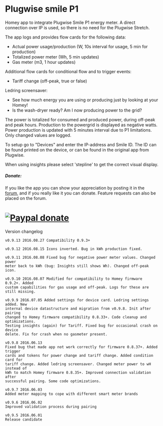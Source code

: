 # Plugwise smile P1 #

Homey app to integrate Plugwise Smile P1 energy meter. A direct connection over
IP is used, so there is no need for the Plugwise Stretch.

The app logs and provides flow cards for the following data:
- Actual power usage/production (W, 10s interval for usage, 5 min for production)
- Totalized power meter (Wh, 5 min updates)
- Gas meter (m3, 1 hour updates)

Additional flow cards for conditional flow and to trigger events:
- Tariff change (off-peak, true or false)

Ledring screensaver:
- See how much energy you are using or producing just by looking at your Homey!
- Is the wash-dryer ready? Am I now producing power to the grid?

The power is totalized for consumed and produced power, during off-peak and
peak hours. Production to the powergrid is displayed as negative watts.
Power production is updated with 5 minutes interval due to P1 limitations.
Only changed values are logged.

To setup go to "Devices" and enter the IP-address and Smile ID. The ID can be
found printed on the device, or can be found in the original app from Plugwise.

When using insights please select 'stepline' to get the correct visual display.

##### Donate: #####
If you like the app you can show your appreciation by posting it in the [forum],
and if you really like it you can donate. Feature requests can also be placed on
the forum.

[![Paypal donate][pp-donate-image]][pp-donate-link]
===============================================================================

Version changelog

```
v0.9.13 2016.08.27 Compatibility 0.9.3+

v0.9.12 2016.08.15 Icons inverted. Bug in kWh production fixed.

v0.9.11 2016.08.08 Fixed bug for negative power meter values. Changed power
meter back to kWh (bug: Insights still shows Wh). Changed off-peak icon.

v0.9.10 2016.08.07 Modified for compatibility to Homey firmware 0.9.2+. Added
custom capabilities for gas usage and off-peak. Logs for these are still missing.

v0.9.9 2016.07.05 Added settings for device card. Ledring settings added. New
internal device datastructure and migration from v0.9.8. Init after pairing
changed to Homey firmware compatibility 0.8.33+. Code cleanup and optimizations.
Testing insights (again) for Tariff. Fixed bug for occasional crash on device
delete. Fix for crash when no gasmeter present.

v0.9.8 2016.06.13
Fixed bug that made app not work correctly for firmware 0.8.37+. Added trigger
cards and tokens for power change and tariff change. Added condition card for
tariff change. Added ledring screensaver. Changed meter power to wH instead of
kWh to match Homey firmware 0.8.35+. Improved connection validation after
successful pairing. Some code optimizations.

v0.9.7 2016.06.03
Added meter mapping to cope with different smart meter brands

v0.9.6 2016.06.02
Improved validation process during pairing

v0.9.5 2016.06.01
Release candidate
```
[forum]: https://forum.athom.com/discussion/1587
[pp-donate-link]: https://www.paypal.com/cgi-bin/webscr?cmd=_s-xclick&hosted_button_id=M9M847YNL7SB2
[pp-donate-image]: https://www.paypalobjects.com/en_US/i/btn/btn_donate_SM.gif
